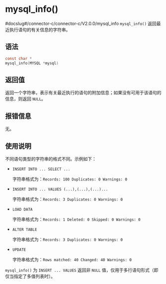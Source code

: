 mysql_info() 
=================================
#docslug#/connector-c/connector-c/V2.0.0/mysql_info
`mysql_info()` 返回最近执行语句的有关信息的字符串。

语法 
-----------------------

```c
const char *
mysql_info(MYSQL *mysql)
```



返回值 
------------------------

返回一个字符串，表示有关最近执行的语句的附加信息；如果没有可用于该语句的信息，则返回 `NULL`。

报错信息 
-------------------------

无。

使用说明 
-------------------------

不同语句类型的字符串的格式不同。示例如下：

* `INSERT INTO ... SELECT ...`

  字符串格式为：`Records: 100 Duplicates: 0 Warnings: 0`
  

* `INSERT INTO ... VALUES (...),(...),(...)...`

  字符串格式为：`Records: 3 Duplicates: 0 Warnings: 0`
  

* `LOAD DATA`

  字符串格式为：`Records: 1 Deleted: 0 Skipped: 0 Warnings: 0`
  

* `ALTER TABLE`

  字符串格式为：`Records: 3 Duplicates: 0 Warnings: 0`
  

* `UPDATE`

  字符串格式为：`Rows matched: 40 Changed: 40 Warnings: 0`
  




`mysql_info()` 为 `INSERT ... VALUES` 返回非 `NULL` 值，仅用于多行语句形式（即仅当指定了多值列表时）。
